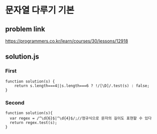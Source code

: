 # 문자열 다루기 기본
## problem link
https://programmers.co.kr/learn/courses/30/lessons/12918
## solution.js
### First
```
function solution(s) {
    return s.length===4||s.length===6 ? !/[\D]/.test(s) : false;
}
```
### Second
```
function solution(s){
  var regex = /^\d{6}$|^\d{4}$/;//정규식으로 문자의 길이도 표현할 수 있다
  return regex.test(s);
}
```
